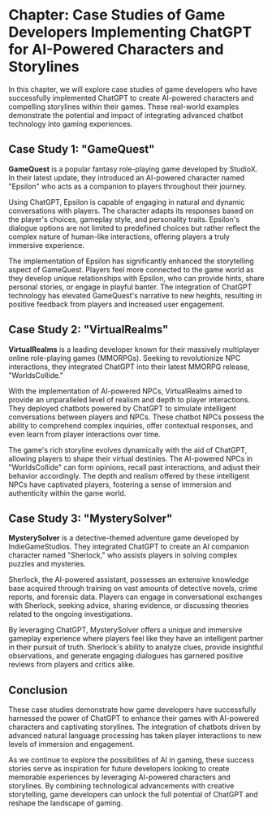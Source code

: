 Chapter: Case Studies of Game Developers Implementing ChatGPT for AI-Powered Characters and Storylines
======================================================================================================

In this chapter, we will explore case studies of game developers who have successfully implemented ChatGPT to create AI-powered characters and compelling storylines within their games. These real-world examples demonstrate the potential and impact of integrating advanced chatbot technology into gaming experiences.

Case Study 1: "GameQuest"
-------------------------

**GameQuest** is a popular fantasy role-playing game developed by StudioX. In their latest update, they introduced an AI-powered character named "Epsilon" who acts as a companion to players throughout their journey.

Using ChatGPT, Epsilon is capable of engaging in natural and dynamic conversations with players. The character adapts its responses based on the player's choices, gameplay style, and personality traits. Epsilon's dialogue options are not limited to predefined choices but rather reflect the complex nature of human-like interactions, offering players a truly immersive experience.

The implementation of Epsilon has significantly enhanced the storytelling aspect of GameQuest. Players feel more connected to the game world as they develop unique relationships with Epsilon, who can provide hints, share personal stories, or engage in playful banter. The integration of ChatGPT technology has elevated GameQuest's narrative to new heights, resulting in positive feedback from players and increased user engagement.

Case Study 2: "VirtualRealms"
-----------------------------

**VirtualRealms** is a leading developer known for their massively multiplayer online role-playing games (MMORPGs). Seeking to revolutionize NPC interactions, they integrated ChatGPT into their latest MMORPG release, "WorldsCollide."

With the implementation of AI-powered NPCs, VirtualRealms aimed to provide an unparalleled level of realism and depth to player interactions. They deployed chatbots powered by ChatGPT to simulate intelligent conversations between players and NPCs. These chatbot NPCs possess the ability to comprehend complex inquiries, offer contextual responses, and even learn from player interactions over time.

The game's rich storyline evolves dynamically with the aid of ChatGPT, allowing players to shape their virtual destinies. The AI-powered NPCs in "WorldsCollide" can form opinions, recall past interactions, and adjust their behavior accordingly. The depth and realism offered by these intelligent NPCs have captivated players, fostering a sense of immersion and authenticity within the game world.

Case Study 3: "MysterySolver"
-----------------------------

**MysterySolver** is a detective-themed adventure game developed by IndieGameStudios. They integrated ChatGPT to create an AI companion character named "Sherlock," who assists players in solving complex puzzles and mysteries.

Sherlock, the AI-powered assistant, possesses an extensive knowledge base acquired through training on vast amounts of detective novels, crime reports, and forensic data. Players can engage in conversational exchanges with Sherlock, seeking advice, sharing evidence, or discussing theories related to the ongoing investigations.

By leveraging ChatGPT, MysterySolver offers a unique and immersive gameplay experience where players feel like they have an intelligent partner in their pursuit of truth. Sherlock's ability to analyze clues, provide insightful observations, and generate engaging dialogues has garnered positive reviews from players and critics alike.

Conclusion
----------

These case studies demonstrate how game developers have successfully harnessed the power of ChatGPT to enhance their games with AI-powered characters and captivating storylines. The integration of chatbots driven by advanced natural language processing has taken player interactions to new levels of immersion and engagement.

As we continue to explore the possibilities of AI in gaming, these success stories serve as inspiration for future developers looking to create memorable experiences by leveraging AI-powered characters and storylines. By combining technological advancements with creative storytelling, game developers can unlock the full potential of ChatGPT and reshape the landscape of gaming.
